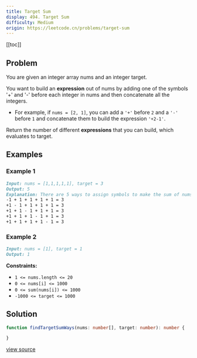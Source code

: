 ```yaml
---
title: Target Sum
display: 494. Target Sum
difficulty: Medium
origin: https://leetcode.cn/problems/target-sum
---
```


[[toc]]

## Problem

You are given an integer array nums and an integer target.

You want to build an **expression** out of nums by adding one of the symbols '+' and '-' before each integer in nums and then concatenate all the integers.

- For example, if <code>nums = [2, 1]</code>, you can add a <code>'+'</code> before <code>2</code> and a <code>'-'</code> before <code>1</code> and concatenate them to build the expression <code>'+2-1'</code>.

Return the number of different **expressions** that you can build, which evaluates to target.

## Examples

### Example 1

```md
Input: nums = [1,1,1,1,1], target = 3
Output: 5
Explanation: There are 5 ways to assign symbols to make the sum of nums be target 3.
-1 + 1 + 1 + 1 + 1 = 3
+1 - 1 + 1 + 1 + 1 = 3
+1 + 1 - 1 + 1 + 1 = 3
+1 + 1 + 1 - 1 + 1 = 3
+1 + 1 + 1 + 1 - 1 = 3
```

### Example 2

```md
Input: nums = [1], target = 1
Output: 1
```

**Constraints:**

- <code>1 &lt;= nums.length &lt;= 20</code>
- <code>0 &lt;= nums[i] &lt;= 1000</code>
- <code>0 &lt;= sum(nums[i]) &lt;= 1000</code>
- <code>-1000 &lt;= target &lt;= 1000</code>

## Solution

```ts
function findTargetSumWays(nums: number[], target: number): number {

}
```

[view source](https://leetcode.cn/problems/target-sum)
